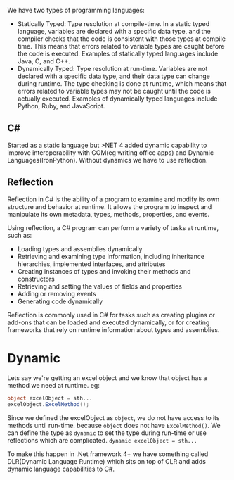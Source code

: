 We have two types of programming languages:

- Statically Typed: Type resolution at compile-time. In a static typed language, variables are declared with a specific data type, and the compiler checks that the code is consistent with those types at compile time. This means that errors related to variable types are caught before the code is executed. Examples of statically typed languages include Java, C, and C++.
- Dynamically Typed: Type resolution at run-time. Variables are not declared with a specific data type, and their data type can change during runtime. The type checking is done at runtime, which means that errors related to variable types may not be caught until the code is actually executed. Examples of dynamically typed languages include Python, Ruby, and JavaScript.

## C\#

Started as a static language but >NET 4 added dynamic capability to improve interoperability with COM(eg writing office apps) and Dynamic Languages(IronPython).
Without dynamics we have to use reflection.

## Reflection

Reflection in C# is the ability of a program to examine and modify its own structure and behavior at runtime. It allows the program to inspect and manipulate its own metadata, types, methods, properties, and events.

Using reflection, a C# program can perform a variety of tasks at runtime, such as:

- Loading types and assemblies dynamically
- Retrieving and examining type information, including inheritance hierarchies, implemented interfaces, and attributes
- Creating instances of types and invoking their methods and constructors
- Retrieving and setting the values of fields and properties
- Adding or removing events
- Generating code dynamically

Reflection is commonly used in C# for tasks such as creating plugins or add-ons that can be loaded and executed dynamically, or for creating frameworks that rely on runtime information about types and assemblies.

# Dynamic

Lets say we're getting an excel object and we know that object has a method we need at runtime. eg:

```C#
object excelObject = sth...
excelObject.ExcelMethod();	
```

Since we defined the excelObject as `object`, we do not have access to its methods until run-time. because `object` does not have `ExcelMethod()`.
We can define the type as `dynamic` to set the type during run-time or use reflections which are complicated.
`dynamic excelObject = sth...`

To make this happen in .Net framework 4+ we have something called DLR(Dynamic Language Runtime) which sits on top of CLR and adds dynamic language capabilities to C#.